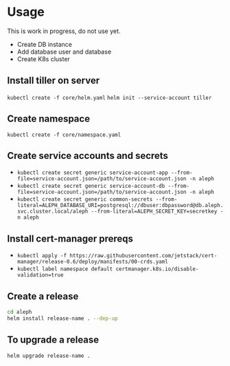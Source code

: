 # Usage

This is work in progress, do not use yet.

- Create DB instance
- Add database user and database
- Create K8s cluster

## Install tiller on server

`kubectl create -f core/helm.yaml`
`helm init --service-account tiller`

## Create namespace

`kubectl create -f core/namespace.yaml`

## Create service accounts and secrets

- `kubectl create secret generic service-account-app --from-file=service-account.json=/path/to/service-account.json -n aleph`
- `kubectl create secret generic service-account-db --from-file=service-account.json=/path/to/service-account.json -n aleph`
- `kubectl create secret generic common-secrets --from-literal=ALEPH_DATABASE_URI=postgresql://dbuser:dbpassword@db.aleph.svc.cluster.local/aleph --from-literal=ALEPH_SECRET_KEY=secretkey -n aleph`

## Install cert-manager prereqs

- `kubectl apply -f https://raw.githubusercontent.com/jetstack/cert-manager/release-0.6/deploy/manifests/00-crds.yaml`
- `kubectl label namespace default certmanager.k8s.io/disable-validation=true`

## Create a release

```bash
cd aleph
helm install release-name . --dep-up
```

## To upgrade a release

`helm upgrade release-name .`
